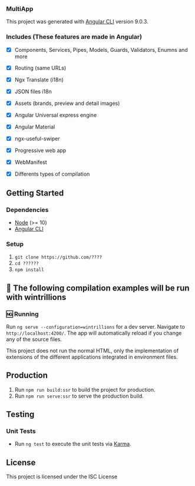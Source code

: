 ###  MultiApp 


This project was generated with [Angular CLI](https://github.com/angular/angular-cli) version 9.0.3.

### Includes (These features are made in Angular)

- [x] Components, Services, Pipes, Models, Guards, Validators, Enumns and more
- [x] Routing (same URLs)
- [x] Ngx Translate (i18n)
- [x] JSON files i18n
- [x] Assets (brands, preview and detail images)
- [x] Angular Universal express engine
- [x] Angular Material
- [x] ngx-useful-swiper
- [x] Progressive web app 
- [x] WebManifest
- [x] Differents types of compilation



## Getting Started

### Dependencies

- [Node](https://nodejs.org/) (>= 10)
- [Angular CLI](https://github.com/angular/angular-cli)


### Setup

1.  `git clone https://github.com/????`
1.  `cd ??????`
1.  `npm install`

## :large_orange_diamond: The following compilation examples will be run with wintrillions

### :ng: Running

Run `ng serve --configuration=wintrillions` for a dev server. Navigate to `http://localhost:4200/`. The app will automatically reload if you change any of the source files.

This project does not run the normal HTML, only the implementation of extensions of the different applications integrated in environment files.


## Production

1.  Run `npm run build:ssr` to build the project for production.
1.  Run `npm run serve:ssr` to serve the production build.

## Testing

### Unit Tests

- Run `ng test` to execute the unit tests via [Karma](https://karma-runner.github.io).



## License

This project is licensed under the ISC License 